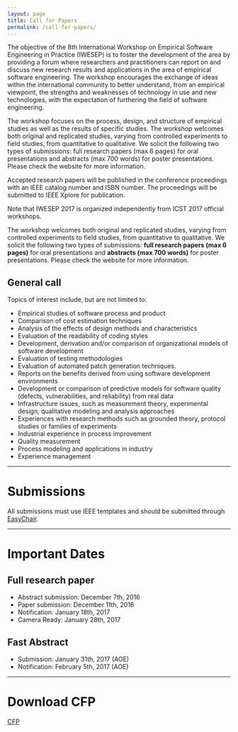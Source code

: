 ```yaml
---
layout: page
title: Call for Papers
permalink: /call-for-papers/
---
```


The objective of the 8th International Workshop on Empirical Software
Engineering in Practice (IWESEP) is to foster the development of the area by
providing a forum where researchers and practitioners can report on and discuss
new research results and applications in the area of empirical software
engineering. The workshop encourages the exchange of ideas within the
international community to better understand, from an empirical viewpoint, the
strengths and weaknesses of technology in use and new technologies, with the
expectation of furthering the field of software engineering.


The workshop focuses on the process, design, and structure of empirical studies
as well as the results of specific studies. The workshop welcomes both original
and replicated studies, varying from controlled experiments to field studies,
from quantitative to qualitative. We solicit the following two types of
submissions: full research papers (max 6 pages) for oral presentations and
abstracts (max 700 words) for poster presentations. Please check the website for
more information.

Accepted research papers will be published in the conference proceedings with an IEEE catalog number and ISBN number. 
The proceedings will be submitted to IEEE Xplore for publication.


Note that IWESEP 2017 is organized independently from ICST 2017 official workshops.

The workshop welcomes both original and replicated studies, varying from controlled experiments to field studies, from quantitative to qualitative. 
We solicit the following two types of submissions: **full research papers (max 6 pages)** for oral presentations and **abstracts (max 700 words)** for poster presentations. Please check the website for more information.


## General call

Topics of interest include, but are not limited to:

* Empirical studies of software process and product
* Comparison of cost estimation techniques
* Analysis of the effects of design methods and characteristics
* Evaluation of the readability of coding styles
* Development, derivation and/or comparison of organizational models of software development
* Evaluation of testing methodologies
* Evaluation of automated patch generation techniques.
* Reports on the benefits derived from using software development environments
* Development or comparison of predictive models for software quality (defects, vulnerabilities, and reliability) from real data
* Infrastructure issues, such as measurement theory, experimental design, qualitative modeling and analysis approaches
* Experiences with research methods such as grounded theory, protocol studies or families of experiments
* Industrial experience in process improvement
* Quality measurement
* Process modeling and applications in industry
* Experience management

----

# Submissions

All submissions must use IEEE templates and should be submitted through [EasyChair](http://www.easychair.org/conferences/?conf=iwesep2017).

----

# Important Dates

## Full research paper 
* Abstract submission: December 7th, 2016
* Paper submission: December 11th, 2016
* Notification: January 18th, 2017
* Camera Ready: January 28th, 2017

## Fast Abstract
* Submission: January 31th, 2017 (AOE)
* Notification: February 5th, 2017 (AOE)

----

# Download CFP
[CFP](../files/IWESEP2017-CFP.txt)
